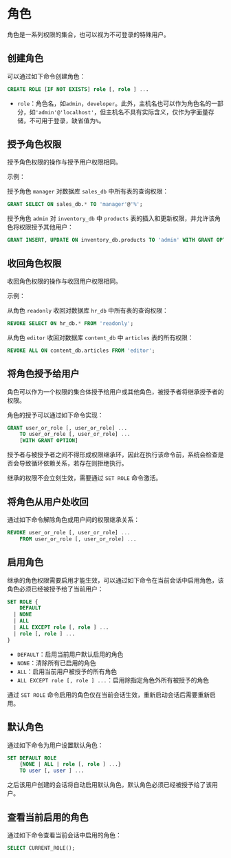 # 角色

角色是一系列权限的集合，也可以视为不可登录的特殊用户。

## 创建角色

可以通过如下命令创建角色：

```sql
CREATE ROLE [IF NOT EXISTS] role [, role ] ...
```

- `role`：角色名，如`admin`，`developer`。此外，主机名也可以作为角色名的一部分，如`'admin'@'localhost'`，但主机名不具有实际含义，仅作为字面量存储，不可用于登录，缺省值为`%`。

## 授予角色权限

授予角色权限的操作与授予用户权限相同。

示例：

授予角色 `manager` 对数据库 `sales_db` 中所有表的查询权限：

```sql
GRANT SELECT ON sales_db.* TO 'manager'@'%';
```

授予角色 `admin` 对 `inventory_db` 中 `products` 表的插入和更新权限，并允许该角色将权限授予其他用户：

```sql
GRANT INSERT, UPDATE ON inventory_db.products TO 'admin' WITH GRANT OPTION;
```

## 收回角色权限

收回角色权限的操作与收回用户权限相同。

示例：

从角色 `readonly` 收回对数据库 `hr_db` 中所有表的查询权限：

```sql
REVOKE SELECT ON hr_db.* FROM 'readonly';
```

从角色 `editor` 收回对数据库 `content_db` 中 `articles` 表的所有权限：

```sql
REVOKE ALL ON content_db.articles FROM 'editor';
```

## 将角色授予给用户

角色可以作为一个权限的集合体授予给用户或其他角色，被授予者将继承授予者的权限。

角色的授予可以通过如下命令实现：

```sql
GRANT user_or_role [, user_or_role] ...
    TO user_or_role [, user_or_role] ...
    [WITH GRANT OPTION]
```

授予者与被授予者之间不得形成权限继承环，因此在执行该命令前，系统会检查是否会导致循环依赖关系，若存在则拒绝执行。

继承的权限不会立刻生效，需要通过 `SET ROLE` 命令激活。

## 将角色从用户处收回

通过如下命令解除角色或用户间的权限继承关系：

```sql
REVOKE user_or_role [, user_or_role] ...
    FROM user_or_role [, user_or_role] ...
```

## 启用角色

继承的角色权限需要启用才能生效，可以通过如下命令在当前会话中启用角色，该角色必须已经被授予给了当前用户：

```sql
SET ROLE {
    DEFAULT
  | NONE
  | ALL
  | ALL EXCEPT role [, role ] ...
  | role [, role ] ...
}
```

- `DEFAULT`：启用当前用户默认启用的角色
- `NONE`：清除所有已启用的角色
- `ALL`：启用当前用户被授予的所有角色
- `ALL EXCEPT role [, role ] ...`：启用除指定角色外所有被授予的角色

通过 `SET ROLE` 命令启用的角色仅在当前会话生效，重新启动会话后需要重新启用。

## 默认角色

通过如下命令为用户设置默认角色：

```sql
SET DEFAULT ROLE
    {NONE | ALL | role [, role ] ...}
    TO user [, user ] ...
```

之后该用户创建的会话将自动启用默认角色，默认角色必须已经被授予给了该用户。

## 查看当前启用的角色

通过如下命令查看当前会话中启用的角色：

```sql
SELECT CURRENT_ROLE();
```
